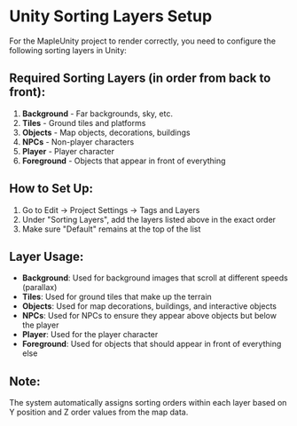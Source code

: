 # Unity Sorting Layers Setup

For the MapleUnity project to render correctly, you need to configure the following sorting layers in Unity:

## Required Sorting Layers (in order from back to front):

1. **Background** - Far backgrounds, sky, etc.
2. **Tiles** - Ground tiles and platforms
3. **Objects** - Map objects, decorations, buildings
4. **NPCs** - Non-player characters
5. **Player** - Player character
6. **Foreground** - Objects that appear in front of everything

## How to Set Up:

1. Go to Edit → Project Settings → Tags and Layers
2. Under "Sorting Layers", add the layers listed above in the exact order
3. Make sure "Default" remains at the top of the list

## Layer Usage:

- **Background**: Used for background images that scroll at different speeds (parallax)
- **Tiles**: Used for ground tiles that make up the terrain
- **Objects**: Used for map decorations, buildings, and interactive objects
- **NPCs**: Used for NPCs to ensure they appear above objects but below the player
- **Player**: Used for the player character
- **Foreground**: Used for objects that should appear in front of everything else

## Note:
The system automatically assigns sorting orders within each layer based on Y position and Z order values from the map data.